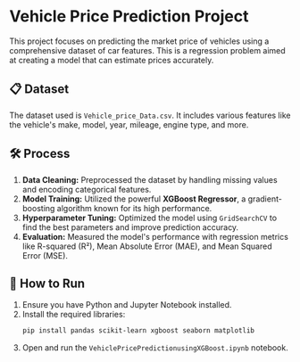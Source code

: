 # Vehicle Price Prediction Project

This project focuses on predicting the market price of vehicles using a comprehensive dataset of car features. This is a regression problem aimed at creating a model that can estimate prices accurately.

## 📋 Dataset

The dataset used is `Vehicle_price_Data.csv`. It includes various features like the vehicle's make, model, year, mileage, engine type, and more.

## 🛠️ Process

1.  **Data Cleaning:** Preprocessed the dataset by handling missing values and encoding categorical features.
2.  **Model Training:** Utilized the powerful **XGBoost Regressor**, a gradient-boosting algorithm known for its high performance.
3.  **Hyperparameter Tuning:** Optimized the model using `GridSearchCV` to find the best parameters and improve prediction accuracy.
4.  **Evaluation:** Measured the model's performance with regression metrics like R-squared (R²), Mean Absolute Error (MAE), and Mean Squared Error (MSE).

## 🚀 How to Run

1.  Ensure you have Python and Jupyter Notebook installed.
2.  Install the required libraries:
    ```bash
    pip install pandas scikit-learn xgboost seaborn matplotlib
    ```
3.  Open and run the `VehiclePricePredictionusingXGBoost.ipynb` notebook.
